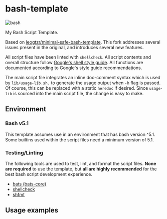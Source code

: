 # bash-template

![bash](https://img.shields.io/badge/bash-v5.1-blue.svg?style=flat-square)

My Bash Script Template.

Based on [leogtzr/minimal-safe-bash-template](https://github.com/leogtzr/minimal-safe-bash-template).
This fork addresses several issues present in the original, and introduces several new features.

All script files have been linted with `shellcheck`. All script contents and overall structure follow
[Google's shell style guide](https://google.github.io/styleguide/shellguide.html).
All functions are documented according to Google's style guide recommendations.

The main script file integrates an inline doc-comment syntax which is used by `lib/usage-lib.sh.` to
generate the usage output when `-h` flag is passed. Of course, this can be replaced with a static `heredoc`
if desired. Since `usage-lib` is sourced into the main script file, the change is easy to make.

## Environment

### Bash v5.1

This template assumes use in an environment that has bash version ^5.1. Some builtins used within the
script files need a minimum version of 5.1.

### Testing/Linting

The following tools are used to test, lint, and format the script files. **None are required** to use the
template, but **all are highly recommended** for the best bash script development experience.

- [bats (bats-core)](https://bats-core.readthedocs.io/en/latest/index.html)
- [shellcheck](https://github.com/koalaman/shellcheck#user-content-installing)
- [shfmt](https://github.com/mvdan/sh)

## Usage examples

```bash

```
